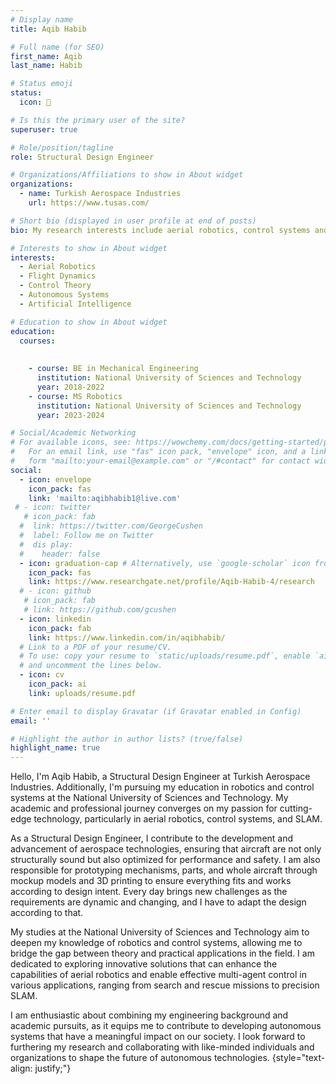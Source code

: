```yaml
---
# Display name
title: Aqib Habib

# Full name (for SEO)
first_name: Aqib
last_name: Habib

# Status emoji
status:
  icon: 🤖

# Is this the primary user of the site?
superuser: true

# Role/position/tagline
role: Structural Design Engineer

# Organizations/Affiliations to show in About widget
organizations:
  - name: Turkish Aerospace Industries
    url: https://www.tusas.com/

# Short bio (displayed in user profile at end of posts)
bio: My research interests include aerial robotics, control systems and artificial intelligence.

# Interests to show in About widget
interests:
  - Aerial Robotics
  - Flight Dynamics
  - Control Theory
  - Autonomous Systems
  - Artificial Intelligence

# Education to show in About widget
education:
  courses:
   
    
    - course: BE in Mechanical Engineering
      institution: National University of Sciences and Technology
      year: 2018-2022
    - course: MS Robotics
      institution: National University of Sciences and Technology
      year: 2023-2024

# Social/Academic Networking
# For available icons, see: https://wowchemy.com/docs/getting-started/page-builder/#icons
#   For an email link, use "fas" icon pack, "envelope" icon, and a link in the
#   form "mailto:your-email@example.com" or "/#contact" for contact widget.
social:
  - icon: envelope
    icon_pack: fas
    link: 'mailto:aqibhabib1@live.com'
 # - icon: twitter
   # icon_pack: fab
  #  link: https://twitter.com/GeorgeCushen
  #  label: Follow me on Twitter
  #  dis play:
  #    header: false
  - icon: graduation-cap # Alternatively, use `google-scholar` icon from `ai` icon pack
    icon_pack: fas
    link: https://www.researchgate.net/profile/Aqib-Habib-4/research
  # - icon: github
   # icon_pack: fab
   # link: https://github.com/gcushen
  - icon: linkedin
    icon_pack: fab
    link: https://www.linkedin.com/in/aqibhabib/
  # Link to a PDF of your resume/CV.
  # To use: copy your resume to `static/uploads/resume.pdf`, enable `ai` icons in `params.yaml`,
  # and uncomment the lines below.
  - icon: cv
    icon_pack: ai
    link: uploads/resume.pdf

# Enter email to display Gravatar (if Gravatar enabled in Config)
email: ''

# Highlight the author in author lists? (true/false)
highlight_name: true
---
```


Hello, I'm Aqib Habib, a Structural Design Engineer at Turkish Aerospace Industries. Additionally, I'm pursuing my education in robotics and control systems at the National University of Sciences and Technology. My academic and professional journey converges on my passion for cutting-edge technology, particularly in aerial robotics, control systems, and SLAM.

As a Structural Design Engineer, I contribute to the development and advancement of aerospace technologies, ensuring that aircraft are not only structurally sound but also optimized for performance and safety. I am also responsible for prototyping mechanisms, parts, and whole aircraft through mockup models and 3D printing to ensure everything fits and works according to design intent. Every day brings new challenges as the requirements are dynamic and changing, and I have to adapt the design according to that.

My studies at the National University of Sciences and Technology aim to deepen my knowledge of robotics and control systems, allowing me to bridge the gap between theory and practical applications in the field. I am dedicated to exploring innovative solutions that can enhance the capabilities of aerial robotics and enable effective multi-agent control in various applications, ranging from search and rescue missions to precision SLAM.

I am enthusiastic about combining my engineering background and academic pursuits, as it equips me to contribute to developing autonomous systems that have a meaningful impact on our society. I look forward to furthering my research and collaborating with like-minded individuals and organizations to shape the future of autonomous technologies.
{style="text-align: justify;"}
